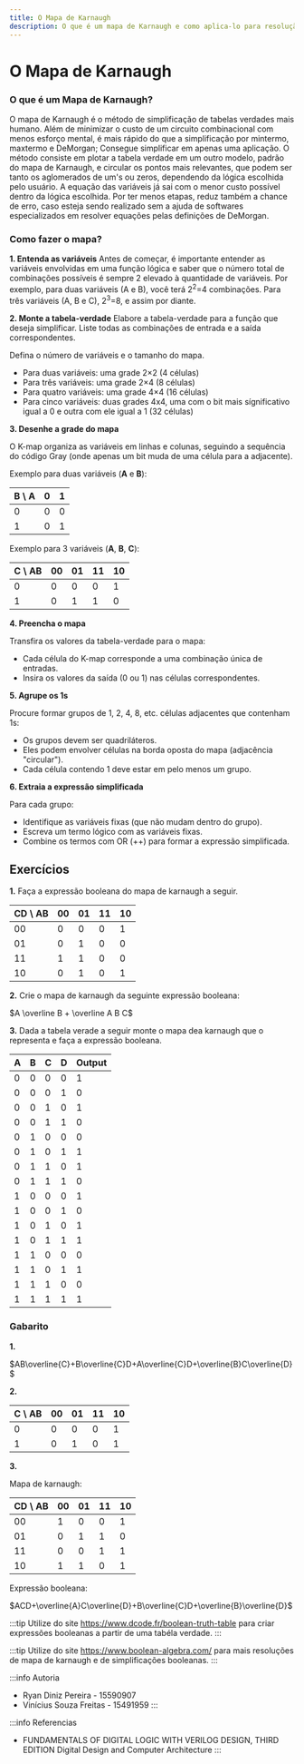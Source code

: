 ```yaml
---
title: O Mapa de Karnaugh
description: O que é um mapa de Karnaugh e como aplica-lo para resolução de tabela-verdade.
---
```


# O Mapa de Karnaugh

### O que é um Mapa de Karnaugh?
O mapa de Karnaugh é o método de simplificação de tabelas verdades mais humano. Além de minimizar o custo de um circuito combinacional com menos esforço mental, é mais rápido do que a simplificação por mintermo, maxtermo e DeMorgan; Consegue simplificar em apenas uma aplicação. O método consiste em plotar a tabela verdade em um outro modelo, padrão do mapa de Karnaugh, e circular os pontos mais relevantes, que podem ser tanto os aglomerados de um's ou zeros, dependendo da lógica escolhida pelo usuário. A equação das variáveis já sai com o menor custo possível dentro da lógica escolhida. Por ter menos etapas, reduz também a chance de erro, caso esteja sendo realizado sem a ajuda de softwares especializados em resolver equações pelas definições de DeMorgan.

### Como fazer o mapa?

**1. Entenda as variáveis**
Antes de começar, é importante entender as variáveis envolvidas em uma função lógica e saber que o número total de combinações possíveis é sempre 2 elevado à quantidade de variáveis. Por exemplo, para duas variáveis (A e B), você terá 2<sup>2</sup>=4 combinações. Para três variáveis (A, B e C), 2<sup>3</sup>=8, e assim por diante.

**2. Monte a tabela-verdade**
Elabore a tabela-verdade para a função que deseja simplificar. Liste todas as combinações de entrada e a saída correspondentes.

Defina o número de variáveis e o tamanho do mapa.
- Para duas variáveis: uma grade 2×2 (4 células)
- Para três variáveis: uma grade 2×4 (8 células)
- Para quatro variáveis: uma grade 4×4 (16 células)
- Para cinco variáveis: duas grades 4x4, uma com o bit mais sígnificativo igual a 0 e outra com ele igual a 1 (32 células)

**3. Desenhe a grade do mapa**

O K-map organiza as variáveis em linhas e colunas, seguindo a sequência do código Gray (onde apenas um bit muda de uma célula para a adjacente).

Exemplo para duas variáveis (**A** e **B**):

| B \ A | 0 | 1 |
|---------|---|---|
| 0       | 0  | 0  |
| 1       |  0 |  1 |

Exemplo para 3 variáveis (**A**, **B**, **C**):

| C \ AB | 00  | 01 | 11 |10 |
|---------|--- |--- | ---|---|
| 0       | 0  | 0  |   0 | 1  |
| 1       |  0 |  1 |   1 |  0 |

**4. Preencha o mapa**

Transfira os valores da tabela-verdade para o mapa:

- Cada célula do K-map corresponde a uma combinação única de entradas.
- Insira os valores da saída (0 ou 1) nas células correspondentes.

**5. Agrupe os 1s**

Procure formar grupos de 1, 2, 4, 8, etc. células adjacentes que contenham 1s:

- Os grupos devem ser quadriláteros.
- Eles podem envolver células na borda oposta do mapa (adjacência "circular").
- Cada célula contendo 1 deve estar em pelo menos um grupo.

**6. Extraia a expressão simplificada**

Para cada grupo:

- Identifique as variáveis fixas (que não mudam dentro do grupo).
- Escreva um termo lógico com as variáveis fixas.
- Combine os termos com OR (++) para formar a expressão simplificada.

## Exercícios

**1.** Faça a expressão booleana do mapa de karnaugh a seguir.

| CD \ AB | 00  | 01 | 11 |10 |
|---------|--- |--- | ---|---|
| 00 | 0| 0| 0| 1 |
| 01 | 0| 1| 0| 0 |
| 11 | 1| 1| 0| 0 |
| 10 | 0| 1| 0| 1 |

**2.** Crie o mapa de karnaugh da seguinte expressão booleana:

$A \overline B + \overline A  B  C$

**3.** Dada a tabela verade a seguir monte o mapa dea karnaugh que o representa e faça a expressão booleana.

| A | B | C | D | Output |
|---|---|---|---|--------|
| 0 | 0 | 0 | 0 |   1    |
| 0 | 0 | 0 | 1 |   0    |
| 0 | 0 | 1 | 0 |   1    |
| 0 | 0 | 1 | 1 |   0    |
| 0 | 1 | 0 | 0 |   0    |
| 0 | 1 | 0 | 1 |   1    |
| 0 | 1 | 1 | 0 |   1    |
| 0 | 1 | 1 | 1 |   0    |
| 1 | 0 | 0 | 0 |   1    |
| 1 | 0 | 0 | 1 |   0    |
| 1 | 0 | 1 | 0 |   1    |
| 1 | 0 | 1 | 1 |   1    |
| 1 | 1 | 0 | 0 |   0    |
| 1 | 1 | 0 | 1 |   1    |
| 1 | 1 | 1 | 0 |   0    |
| 1 | 1 | 1 | 1 |   1    |

### Gabarito

**1.**

$AB\overline{C}+B\overline{C}D+A\overline{C}D+\overline{B}C\overline{D}$

**2.**

| C \ AB | 00  | 01 | 11 |10 |
|---------|--- |--- | ---|---|
| 0| 0| 0| 0| 1 |
| 1| 0| 1| 0| 1 |

**3.**

Mapa de karnaugh:

| CD \ AB | 00  | 01 | 11 |10 |
|---------|--- |--- | ---|---|
| 00|      1   | 0  | 0  | 1 |
| 01|      0   | 1  | 1  | 0 |
| 11|      0   | 0  | 1  | 1 | 
| 10|      1   | 1  |0   |1  |

Expressão booleana:

$ACD+\overline{A}C\overline{D}+B\overline{C}D+\overline{B}\overline{D}$

:::tip
Utilize do site https://www.dcode.fr/boolean-truth-table para criar expressões booleanas a partir de uma tabéla verdade.
:::

:::tip
Utilize do site https://www.boolean-algebra.com/ para mais resoluções de mapa de karnaugh e de simplificações booleanas.
:::

:::info Autoria
- Ryan Diniz Pereira - 15590907
- Vinícius Souza Freitas - 15491959
:::

:::info Referencias
- FUNDAMENTALS OF DIGITAL LOGIC WITH VERILOG DESIGN, THIRD EDITION
Digital Design and Computer Architecture
:::
